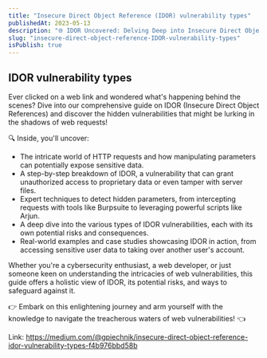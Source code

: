 ```yaml
---
title: "Insecure Direct Object Reference (IDOR) vulnerability types"
publishedAt: 2023-05-13
description: "🌐 IDOR Uncovered: Delving Deep into Insecure Direct Object References 🌐"
slug: "insecure-direct-object-reference-IDOR-vulnerability-types"
isPublish: true
---
```


## IDOR vulnerability types

Ever clicked on a web link and wondered what's happening behind the scenes? Dive into our comprehensive guide on IDOR (Insecure Direct Object References) and discover the hidden vulnerabilities that might be lurking in the shadows of web requests!

🔍 Inside, you'll uncover:

- The intricate world of HTTP requests and how manipulating parameters can potentially expose sensitive data.
- A step-by-step breakdown of IDOR, a vulnerability that can grant unauthorized access to proprietary data or even tamper with server files.
- Expert techniques to detect hidden parameters, from intercepting requests with tools like Burpsuite to leveraging powerful scripts like Arjun.
- A deep dive into the various types of IDOR vulnerabilities, each with its own potential risks and consequences.
- Real-world examples and case studies showcasing IDOR in action, from accessing sensitive user data to taking over another user's account.

Whether you're a cybersecurity enthusiast, a web developer, or just someone keen on understanding the intricacies of web vulnerabilities, this guide offers a holistic view of IDOR, its potential risks, and ways to safeguard against it.

👉 Embark on this enlightening journey and arm yourself with the knowledge to navigate the treacherous waters of web vulnerabilities! 👈

Link: https://medium.com/@gpiechnik/insecure-direct-object-reference-idor-vulnerability-types-f4b976bbd58b
